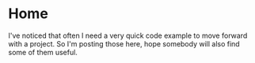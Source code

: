 # Home

I've noticed that often I need a very quick code example to move forward with a project. So I'm posting those here, hope somebody will also find some of them useful.
